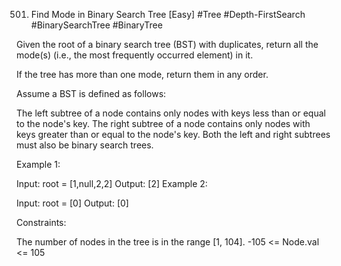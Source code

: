 501. Find Mode in Binary Search Tree [Easy]
     #Tree #Depth-FirstSearch #BinarySearchTree #BinaryTree

Given the root of a binary search tree (BST) with duplicates, return all the mode(s) (i.e., the most frequently occurred element) in it.

If the tree has more than one mode, return them in any order.

Assume a BST is defined as follows:

The left subtree of a node contains only nodes with keys less than or equal to the node's key.
The right subtree of a node contains only nodes with keys greater than or equal to the node's key.
Both the left and right subtrees must also be binary search trees.

Example 1:

Input: root = [1,null,2,2]
Output: [2]
Example 2:

Input: root = [0]
Output: [0]

Constraints:

The number of nodes in the tree is in the range [1, 104].
-105 <= Node.val <= 105
